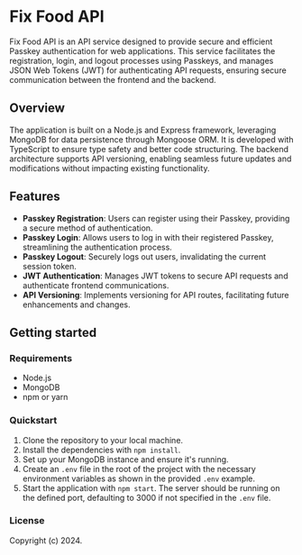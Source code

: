 # Fix Food API

Fix Food API is an API service designed to provide secure and efficient Passkey authentication for web applications. This service facilitates the registration, login, and logout processes using Passkeys, and manages JSON Web Tokens (JWT) for authenticating API requests, ensuring secure communication between the frontend and the backend.

## Overview

The application is built on a Node.js and Express framework, leveraging MongoDB for data persistence through Mongoose ORM. It is developed with TypeScript to ensure type safety and better code structuring. The backend architecture supports API versioning, enabling seamless future updates and modifications without impacting existing functionality.

## Features

- **Passkey Registration**: Users can register using their Passkey, providing a secure method of authentication.
- **Passkey Login**: Allows users to log in with their registered Passkey, streamlining the authentication process.
- **Passkey Logout**: Securely logs out users, invalidating the current session token.
- **JWT Authentication**: Manages JWT tokens to secure API requests and authenticate frontend communications.
- **API Versioning**: Implements versioning for API routes, facilitating future enhancements and changes.

## Getting started

### Requirements

- Node.js
- MongoDB
- npm or yarn

### Quickstart

1. Clone the repository to your local machine.
2. Install the dependencies with `npm install`.
3. Set up your MongoDB instance and ensure it's running.
4. Create an `.env` file in the root of the project with the necessary environment variables as shown in the provided `.env` example.
5. Start the application with `npm start`. The server should be running on the defined port, defaulting to 3000 if not specified in the `.env` file.

### License

Copyright (c) 2024.

